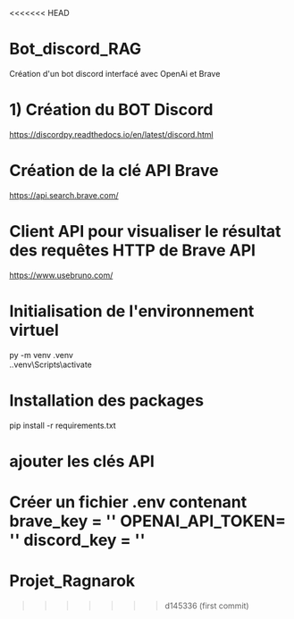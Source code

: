 <<<<<<< HEAD
# Bot_discord_RAG
Création d'un bot discord interfacé avec OpenAi et Brave

# 1) Création du BOT Discord
https://discordpy.readthedocs.io/en/latest/discord.html

# Création de la clé API Brave
https://api.search.brave.com/

# Client API pour visualiser le résultat des requêtes HTTP de Brave API
https://www.usebruno.com/


# Initialisation de l'environnement virtuel
py -m venv .venv        
.\.venv\Scripts\activate

# Installation des packages
pip install -r requirements.txt
 
 # ajouter les clés API
 Créer un fichier .env contenant 
 brave_key = ''
OPENAI_API_TOKEN= ''
discord_key = ''
=======
# Projet_Ragnarok
>>>>>>> d145336 (first commit)
